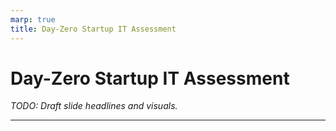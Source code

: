 ```yaml
---
marp: true
title: Day-Zero Startup IT Assessment
---
```


# Day-Zero Startup IT Assessment
*TODO: Draft slide headlines and visuals.*

---
<!-- TODO: Draft the identity, endpoint, backup and security checklist used on day zero. -->
